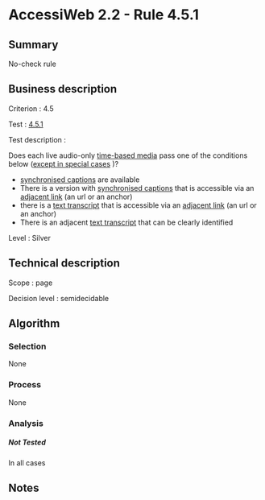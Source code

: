 # AccessiWeb 2.2 - Rule 4.5.1

## Summary

No-check rule

## Business description

Criterion : 4.5

Test : [4.5.1](http://www.accessiweb.org/index.php/accessiweb-22-english-version.html#test-4-5-1)

Test description :

Does each live audio-only [time-based media](http://www.accessiweb.org/index.php/glossary-76.html#mMediaTemp)
pass one of the conditions below ([except in special cases](http://www.accessiweb.org/index.php/glossary-76.html#cpCrit4- "Special cases for criterion 4.5") )?

-   [synchronised captions](http://www.accessiweb.org/index.php/glossary-76.html#mSsTitreSynchro) are available
-   There is a version with [synchronised captions](http://www.accessiweb.org/index.php/glossary-76.html#mSsTitreSynchro) that is accessible via an [adjacent link](http://www.accessiweb.org/index.php/glossary-76.html#mLienAdj) (an url or an anchor)
-   there is a [text transcript](http://www.accessiweb.org/index.php/glossary-76.html#mTranscriptTextuel)
    that is accessible via an [adjacent link](http://www.accessiweb.org/index.php/glossary-76.html#mLienAdj)
    (an url or an anchor)
-   There is an adjacent [text transcript](http://www.accessiweb.org/index.php/glossary-76.html#mTranscriptTextuel) that can be clearly identified

Level : Silver

## Technical description

Scope : page

Decision level :
semidecidable

## Algorithm

### Selection

None

### Process

None

### Analysis

##### Not Tested

In all cases

## Notes


